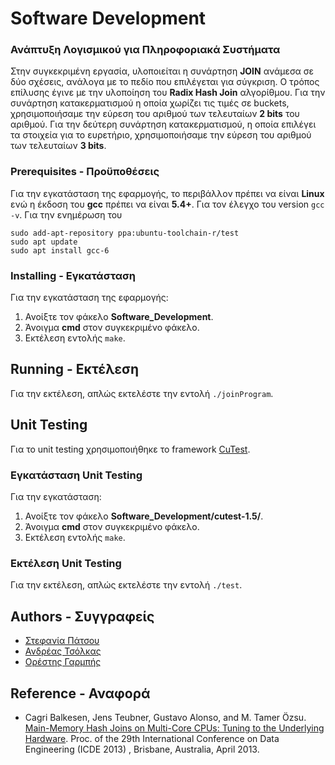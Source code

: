 # Software Development 
### Ανάπτυξη Λογισμικού για Πληροφοριακά Συστήματα

Στην συγκεκριμένη εργασία, υλοποιείται η συνάρτηση **JOIN** ανάμεσα σε δύο σχέσεις, ανάλογα με το πεδίο που επιλέγεται για σύγκριση. 
Ο τρόπος επίλυσης έγινε με την υλοποίηση του **Radix Hash Join** αλγορίθμου. Για την συνάρτηση κατακερματισμού η οποία χωρίζει τις τιμές σε buckets, χρησιμοποιήσαμε την εύρεση του αριθμού των τελευταίων **2 bits** του αριθμού. Για την δεύτερη συνάρτηση κατακερματισμού, η οποία επιλέγει τα στοιχεία για το ευρετήριο, χρησιμοποιήσαμε την εύρεση του αριθμού των τελευταίων **3 bits**. 

### Prerequisites - Προϋποθέσεις
Για την εγκατάσταση της εφαρμογής, το περιβάλλον πρέπει να είναι **Linux** ενώ η έκδοση του **gcc** πρέπει να είναι **5.4+**.
Για τον έλεγχο του version
`gcc -v`. 
Για την ενημέρωση του 
```
sudo add-apt-repository ppa:ubuntu-toolchain-r/test
sudo apt update
sudo apt install gcc-6
```

### Installing - Εγκατάσταση
Για την εγκατάσταση της εφαρμογής:
1. Ανοίξτε τον φάκελο **Software_Development**.
2. Άνοιγμα **cmd** στον συγκεκριμένο φάκελο.
3. Εκτέλεση εντολής `make`.

## Running - Εκτέλεση
Για την εκτέλεση, απλώς εκτελέστε την εντολή `./joinProgram`.

## Unit Testing
Για το unit testing χρησιμοποιήθηκε το framework [CuTest](https://github.com/ennorehling/cutest).

### Εγκατάσταση Unit Testing
Για την εγκατάσταση:
1. Ανοίξτε τον φάκελο **Software_Development/cutest-1.5/**.
2. Άνοιγμα **cmd** στον συγκεκριμένο φάκελο.
3. Εκτέλεση εντολής `make`.

### Εκτέλεση Unit Testing
Για την εκτέλεση, απλώς εκτελέστε την εντολή `./test`.

## Authors - Συγγραφείς
- [Στεφανία Πάτσου](https://github.com/PiStefania)
- [Ανδρέας Τσόλκας](https://github.com/andreasgtech)
- [Ορέστης Γαρμπής](https://github.com/Pantokratoras7)

## Reference - Αναφορά
- Cagri Balkesen, Jens Teubner, Gustavo Alonso, and M. Tamer Özsu. [Main-Memory
Hash Joins on Multi-Core CPUs: Tuning to the Underlying Hardware](https://ieeexplore.ieee.org/document/6544839). Proc. of the 29th
International Conference on Data Engineering (ICDE 2013) , Brisbane, Australia, April 2013.

